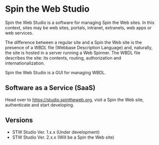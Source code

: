 # Spin the Web Studio

Spin the Web Studio is a software for managing Spin the Web sites. In this context, sites may be web sites, portals, intranet, extranets, web apps or web services.

The difference between a regular site and a Spin the Web site is the presence of a *WBDL* file (Webbase Description Language) and, naturally, the site is hosted in a server running a Web Spinner. The WBDL file describes the site: its contents, routing, authorization and internationalization.

Spin the Web Studio is a GUI for managing WBDL.

## Software as a Service (SaaS)
Head over to <a href="https://studio.spintheweb.org" target="_blank">https://studio.spintheweb.org</a>, visit a Spin the Web site, authenticate and start developing.

## Versions
* STW Studio Ver. 1.x.x (Under development)
* STW Studio Ver. 2.x.x (Will be a Spin the Web site)